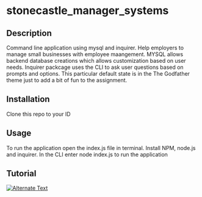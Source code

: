 # stonecastle_manager_systems

## Description
Command line application using mysql and inquirer. Help employers to manage small businesses with employee maangement. MYSQL allows backend database creations which allows customization based on user needs. Inquirer packcage uses the CLI to ask user questions based on prompts and options. This particular default state is in the The Godfather theme just to add a bit of fun to the assignment. 

## Installation
Clone this repo to your ID

## Usage
To run the application open the index.js file in terminal. Install NPM, node.js and inquirer. 
In the CLI enter node index.js to run the application

## Tutorial
<a href="{video-url}" title="Link Title"><img src="{image-url}" alt="Alternate Text" /></a>
